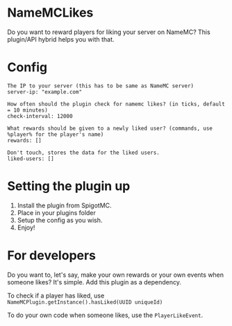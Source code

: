 # NameMCLikes
Do you want to reward players for liking your server on NameMC?
This plugin/API hybrid helps you with that.

# Config
```
The IP to your server (this has to be same as NameMC server)
server-ip: "example.com"

How often should the plugin check for namemc likes? (in ticks, default = 10 minutes)
check-interval: 12000

What rewards should be given to a newly liked user? (commands, use %player% for the player's name)
rewards: []

Don't touch, stores the data for the liked users.
liked-users: []
```

# Setting the plugin up
1. Install the plugin from SpigotMC.
2. Place in your plugins folder
3. Setup the config as you wish.
4. Enjoy!

# For developers
Do you want to, let's say, make your own rewards or your own events when someone likes?
It's simple. Add this plugin as a dependency.

To check if a player has liked, use ```NameMCPlugin.getInstance().hasLiked(UUID uniqueId)```

To do your own code when someone likes, use the ```PlayerLikeEvent```.


